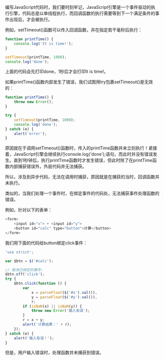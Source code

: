 编写JavaScript代码时，我们要时刻牢记，JavaScript引擎是一个事件驱动的执行引擎，代码总是以单线程执行，而回调函数的执行需要等到下一个满足条件的事件出现后，才会被执行。

例如，setTimeout()函数可以传入回调函数，并在指定若干毫秒后执行：

```js
function printTime() {
    console.log('It is time!');
}

setTimeout(printTime, 1000);
console.log('done');
```

上面的代码会先打印done，1秒后才会打印It is time!。

如果printTime()函数内部发生了错误，我们试图用try包裹setTimeout()是无效的：

```js
function printTime() {
    throw new Error();
}

try {
    setTimeout(printTime, 1000);
    console.log('done');
} catch (e) {
    alert('error');
}
```

原因就在于调用setTimeout()函数时，传入的printTime函数并未立刻执行！紧接着，JavaScript引擎会继续执行console.log('done');语句，而此时并没有错误发生。直到1秒钟后，执行printTime函数时才发生错误，但此时除了在printTime函数内部捕获错误外，外层代码并无法捕获。

所以，涉及到异步代码，无法在调用时捕获，原因就是在捕获的当时，回调函数并未执行。

类似的，当我们处理一个事件时，在绑定事件的代码处，无法捕获事件处理函数的错误。

例如，针对以下的表单：

```js
<form>
    <input id="x"> + <input id="y">
    <button id="calc" type="button">计算</button>
</form>
```

我们用下面的代码给button绑定click事件：

```js
'use strict';

var $btn = $('#calc');

// 取消已绑定的事件:
$btn.off('click');
try {
    $btn.click(function () {
        var
            x = parseFloat($('#x').val()),
            y = parseFloat($('#y').val()),
            r;
        if (isNaN(x) || isNaN(y)) {
            throw new Error('输入有误');
        }
        r = x + y;
        alert('计算结果：' + r);
    });
} catch (e) {
    alert('输入有误！');
}
```

但是，用户输入错误时，处理函数并未捕获到错误。